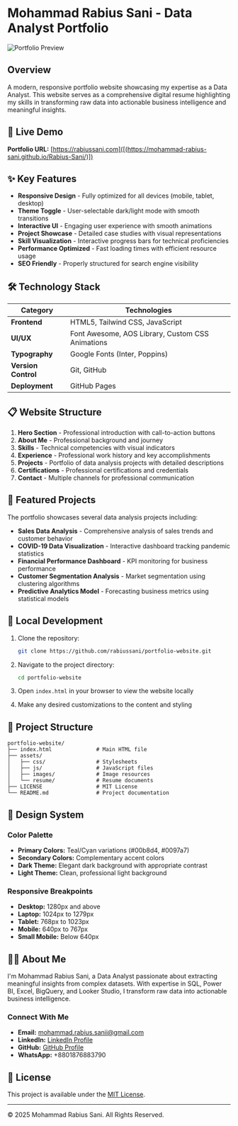 # Mohammad Rabius Sani - Data Analyst Portfolio

![Portfolio Preview](assets/images/portfolio-preview.png)

## Overview

A modern, responsive portfolio website showcasing my expertise as a Data Analyst. This website serves as a comprehensive digital resume highlighting my skills in transforming raw data into actionable business intelligence and meaningful insights.

## 🔗 Live Demo

**Portfolio URL:** [https://rabiussani.com]([(https://mohammad-rabius-sani.github.io/Rabius-Sani/)])

## ✨ Key Features

- **Responsive Design** - Fully optimized for all devices (mobile, tablet, desktop)
- **Theme Toggle** - User-selectable dark/light mode with smooth transitions
- **Interactive UI** - Engaging user experience with smooth animations
- **Project Showcase** - Detailed case studies with visual representations
- **Skill Visualization** - Interactive progress bars for technical proficiencies
- **Performance Optimized** - Fast loading times with efficient resource usage
- **SEO Friendly** - Properly structured for search engine visibility

## 🛠️ Technology Stack

| Category | Technologies |
|----------|-------------|
| **Frontend** | HTML5, Tailwind CSS, JavaScript |
| **UI/UX** | Font Awesome, AOS Library, Custom CSS Animations |
| **Typography** | Google Fonts (Inter, Poppins) |
| **Version Control** | Git, GitHub |
| **Deployment** | GitHub Pages |

## 📋 Website Structure

1. **Hero Section** - Professional introduction with call-to-action buttons
2. **About Me** - Professional background and journey
3. **Skills** - Technical competencies with visual indicators
4. **Experience** - Professional work history and key accomplishments
5. **Projects** - Portfolio of data analysis projects with detailed descriptions
6. **Certifications** - Professional certifications and credentials
7. **Contact** - Multiple channels for professional communication

## 💼 Featured Projects

The portfolio showcases several data analysis projects including:

- **Sales Data Analysis** - Comprehensive analysis of sales trends and customer behavior
- **COVID-19 Data Visualization** - Interactive dashboard tracking pandemic statistics
- **Financial Performance Dashboard** - KPI monitoring for business performance
- **Customer Segmentation Analysis** - Market segmentation using clustering algorithms
- **Predictive Analytics Model** - Forecasting business metrics using statistical models

## 🚀 Local Development

1. Clone the repository:
   ```bash
   git clone https://github.com/rabiussani/portfolio-website.git
   ```

2. Navigate to the project directory:
   ```bash
   cd portfolio-website
   ```

3. Open `index.html` in your browser to view the website locally

4. Make any desired customizations to the content and styling

## 📁 Project Structure

```
portfolio-website/
├── index.html              # Main HTML file
├── assets/
│   ├── css/                # Stylesheets
│   ├── js/                 # JavaScript files
│   ├── images/             # Image resources
│   └── resume/             # Resume documents
├── LICENSE                 # MIT License
└── README.md               # Project documentation
```

## 🎨 Design System

### Color Palette

- **Primary Colors:** Teal/Cyan variations (#00b8d4, #0097a7)
- **Secondary Colors:** Complementary accent colors
- **Dark Theme:** Elegant dark background with appropriate contrast
- **Light Theme:** Clean, professional light background

### Responsive Breakpoints

- **Desktop:** 1280px and above
- **Laptop:** 1024px to 1279px
- **Tablet:** 768px to 1023px
- **Mobile:** 640px to 767px
- **Small Mobile:** Below 640px

## 👨‍💻 About Me

I'm Mohammad Rabius Sani, a Data Analyst passionate about extracting meaningful insights from complex datasets. With expertise in SQL, Power BI, Excel, BigQuery, and Looker Studio, I transform raw data into actionable business intelligence.

### Connect With Me

- **Email:** mohammad.rabius.sanii@gmail.com
- **LinkedIn:** [LinkedIn Profile](https://www.linkedin.com/in/mohammad-rabius-sani/)
- **GitHub:** [GitHub Profile](https://github.com/mohammad-rabius-sani)
- **WhatsApp:** +8801876883790

## 📄 License

This project is available under the [MIT License](LICENSE).

---

© 2025 Mohammad Rabius Sani. All Rights Reserved. 
